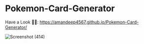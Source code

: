 # Pokemon-Card-Generator

Have a Look 👨‍💻: https://amandeep4567.github.io/Pokemon-Card-Generator/


![Screenshot (414)](https://user-images.githubusercontent.com/90441055/218225782-681fc343-c7e5-48d9-b7ae-8bd1e4022f68.png)
